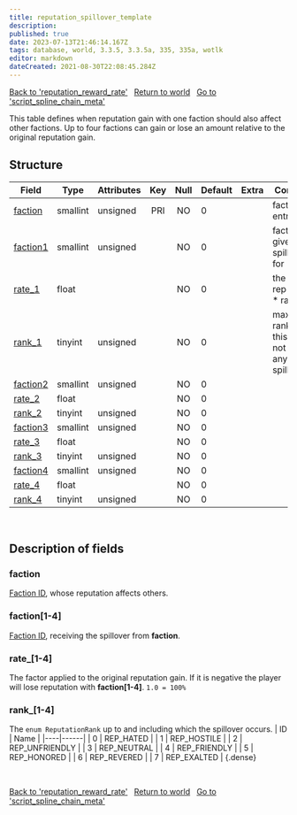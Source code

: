 ```yaml
---
title: reputation_spillover_template
description:
published: true
date: 2023-07-13T21:46:14.167Z
tags: database, world, 3.3.5, 3.3.5a, 335, 335a, wotlk
editor: markdown
dateCreated: 2021-08-30T22:08:45.284Z
---
```


<a href="https://trinitycore.info/en/database/335/world/reputation_reward_rate" class="mt-5 v-btn v-btn--depressed v-btn--flat v-btn--outlined theme--light v-size--default darkblue--text text--lighten-3"><span class="v-btn__content"><i aria-hidden="true" class="v-icon notranslate v-icon--left mdi mdi-arrow-left theme--light"></i><span>Back to 'reputation_reward_rate'</span></span></a>&nbsp;&nbsp;&nbsp;<a href="https://trinitycore.info/en/database/335/world/home" class="mt-5 v-btn v-btn--depressed v-btn--flat v-btn--outlined theme--light v-size--default darkblue--text text--lighten-3"><span class="v-btn__content"><i aria-hidden="true" class="v-icon notranslate v-icon--left mdi mdi-home-outline theme--light"></i><span>Return to world</span></span></a>&nbsp;&nbsp;&nbsp;<a href="https://trinitycore.info/en/database/335/world/script_spline_chain_meta" class="mt-5 v-btn v-btn--depressed v-btn--flat v-btn--outlined theme--light v-size--default darkblue--text text--lighten-3"><span class="v-btn__content"><span>Go to 'script_spline_chain_meta'</span><i aria-hidden="true" class="v-icon notranslate v-icon--right mdi mdi-arrow-right theme--light"></i></span></a>

This table defines when reputation gain with one faction should also affect other factions. Up to four factions can gain or lose an amount relative to the original reputation gain.

## Structure

| Field | Type | Attributes | Key | Null | Default | Extra | Comment |
| --- | --- | --- | :---: | :---: | --- | --- | --- |
| [faction](#faction) | smallint | unsigned | PRI | NO | 0 |  | faction entry |
| [faction1](#faction[1-4]) | smallint | unsigned |  | NO | 0 |  | faction to give spillover for |
| [rate_1](#rate_[1-4]) | float |  |  | NO | 0 |  | the given rep points * rate |
| [rank_1](#rank_[1-4]) | tinyint | unsigned |  | NO | 0 |  | max rank,above this will not give any spillover |
| [faction2](#faction[1-4]) | smallint | unsigned |  | NO | 0 |  |  |
| [rate_2](#rate_[1-4]) | float |  |  | NO | 0 |  |  |
| [rank_2](#rank_[1-4]) | tinyint | unsigned |  | NO | 0 |  |  |
| [faction3](#faction[1-4]) | smallint | unsigned |  | NO | 0 |  |  |
| [rate_3](#rate_[1-4]) | float |  |  | NO | 0 |  |  |
| [rank_3](#rank_[1-4]) | tinyint | unsigned |  | NO | 0 |  |  |
| [faction4](#faction[1-4]) | smallint | unsigned |  | NO | 0 |  |  |
| [rate_4](#rate_[1-4]) | float |  |  | NO | 0 |  |  |
| [rank_4](#rank_[1-4]) | tinyint | unsigned |  | NO | 0 |  |  |
&nbsp;
## Description of fields

### faction
[Faction ID](/files/DBC/335/faction#id), whose reputation affects others.
&nbsp;

### faction\[1-4]
[Faction ID](/files/DBC/335/faction#id), receiving the spillover from **faction**.
&nbsp;

### rate_\[1-4]
The factor applied to the original reputation gain. If it is negative the player will lose reputation with **faction\[1-4]**.
`1.0 = 100%`
&nbsp;

### rank_\[1-4]
The `enum ReputationRank` up to and including which the spillover occurs.
| ID | Name |
|----|------|
| 0 | REP_HATED |
| 1 | REP_HOSTILE |
| 2 | REP_UNFRIENDLY |
| 3 | REP_NEUTRAL |
| 4 | REP_FRIENDLY |
| 5 | REP_HONORED |
| 6 | REP_REVERED |
| 7 | REP_EXALTED |
{.dense}

&nbsp;

<a href="https://trinitycore.info/en/database/335/world/reputation_reward_rate" class="mt-5 v-btn v-btn--depressed v-btn--flat v-btn--outlined theme--light v-size--default darkblue--text text--lighten-3"><span class="v-btn__content"><i aria-hidden="true" class="v-icon notranslate v-icon--left mdi mdi-arrow-left theme--light"></i><span>Back to 'reputation_reward_rate'</span></span></a>&nbsp;&nbsp;&nbsp;<a href="https://trinitycore.info/en/database/335/world/home" class="mt-5 v-btn v-btn--depressed v-btn--flat v-btn--outlined theme--light v-size--default darkblue--text text--lighten-3"><span class="v-btn__content"><i aria-hidden="true" class="v-icon notranslate v-icon--left mdi mdi-home-outline theme--light"></i><span>Return to world</span></span></a>&nbsp;&nbsp;&nbsp;<a href="https://trinitycore.info/en/database/335/world/script_spline_chain_meta" class="mt-5 v-btn v-btn--depressed v-btn--flat v-btn--outlined theme--light v-size--default darkblue--text text--lighten-3"><span class="v-btn__content"><span>Go to 'script_spline_chain_meta'</span><i aria-hidden="true" class="v-icon notranslate v-icon--right mdi mdi-arrow-right theme--light"></i></span></a>

